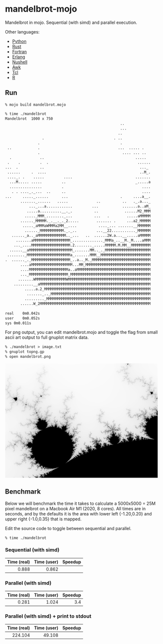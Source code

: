 mandelbrot-mojo
==============

Mandelbrot in mojo. Sequential (with simd) and parallel execution. 

Other languages: 
* [Python](https://github.com/jesper-olsen/mandelbrot-py) 
* [Rust](https://github.com/jesper-olsen/mandelbrot-rs) 
* [Fortran](https://github.com/jesper-olsen/mandelbrot-f) 
* [Erlang](https://github.com/jesper-olsen/mandelbrot_erl)
* [Nushell](https://github.com/jesper-olsen/mandelbrot-nu)
* [Awk](https://github.com/jesper-olsen/mandelbrot-awk)
* [Tcl](https://github.com/jesper-olsen/mandelbrot-tcl)
* [R](https://github.com/jesper-olsen/mandelbrot-R)



Run
-----

```
% mojo build mandelbrot.mojo
```

```
% time ./mandelbrot
Mandelbrot  1000 x 750
                                                     ..            
                                                     ...           
                                                    ..             
                 .                                . ..             
               .                                     .             
 ..            .                                    ...  ..... .   
               .                                      .... ... ..  
  .             ..                                          .....  
 .    .         .  .                                         ......
...  .          ..                                            ..._ 
 ......     .  ....                                           ..M_.
 ...._. .    .....         ....                             .......
  ...M..... .....         ..                                _.....a
  ...............         .                                    ....
   . . ...._._...  ..     ..                                   ....
...     ....._......      ...                        .     ....a__.
       ......._......   .....             ..          ..   ._.a..._
           ..._...a............         ...           .......a..aM_
          .....a..........__._.          ..            ......M2_MMM
         ....._MMM_........_...          ...   .        .....aMMMMM
       ......_MMMMM._.__._._2.....        ....... .     ...a2_MMMMM
        ....._aMMMaWMMMa2MM__....          ...._... .......__MMMMMM
         ......_MMMMMMMMMMM._._..         ...__22..........._MMMMMM
   ......_a.._aMMMMMMMMMMMMM.._...   ..  ......2W.a...__.....aMMMMM
     .......aMMMMMMMMMMMMMMMMM_.............._MMMa_..__M._M....aMMM
    ..._....MMMMMMMMMMMMMMMMMM.2........_.....MMMMM.M.MM__MMMMMMMMM
  ......__aMMMMMMMMMMMMMMMMMMMM_.......MM.._._MMMMMMMMMMMMMMMMMMMMM
 ........_MMMMMMMMMMMMMMMMMMMMa_.......MMM__MMMMMMMMMMMMMMMMMMMMMMM
.  ......_._MMMMMMMMMMMMMMMMMM_..a.._M._MMMMMMMMMMMMMMMMMMMMMMMMMMM
       ....aMMMMMMMMMMMMMMMMMMM...MM_MMMMMMMMMMMMMMMMMMMMMMMMMMMMMM
       ....MMMMMMMMMMMMMMMMMMa..aMMMMMMMMMMMMMMMMMMMMMMMMMMMMMMMMMM
       ..._MMMMMMMMMMMMMMMMMM_MMMMMMMMMMMMMMMMMMMMMMMMMMMMMMMMMMMMM
      .......WMMMMMMMMMMMMMMWMMMMMMMMMMMMMMMMMMMMMMMMMMMMMMMMMMMMMM
    .........__aMMMMMMMMMMMMMMMMMMMMMMMMMMMMMMMMMMMMMMMMMMMMMMMMMMM
         .....a.2_MMMMMMMMMMMMMMMMMMMMMMMMMMMMMMMMMMMMMMMMMMMMMMMMM
          ......._.._MMMMMMMMMMMMMMMMMMMMMMMMMMMMMMMMMMMMMMMMMMMMMM
         ........._MMMMMMMMMMMMMMMMMMMMMMMMMMMMMMMMMMMMMMMMMMMMMMMM
       ......W_2MMMMMMMMMMMMMMMMMMMMMMMMMMMMMMMMMMMMMMMMMMMMMMMMMMM

real	0m0.042s
user	0m0.052s
sys	0m0.011s
```
For png output, you can edit mandelbrot.mojo and toggle the flag from small ascii art output to
full gnuplot matrix data.

```
% ./mandelbrot > image.txt
% gnuplot topng.gp
% open mandelbrot.png
```

![PNG](https://raw.githubusercontent.com/jesper-olsen/mandelbrot-mojo/master/mandelbrot.png) 

Benchmark
---------

Below we will benchmark the time it takes to calculate a 5000x5000 = 25M pixel mandelbrot on a Macbook Air M1 (2020, 8 cores). All times are in seconds, and by the defaults it is the area with lower left {-1.20,0.20} and upper right {-1.0,0.35} that is mapped.

Edit the source code to toggle between sequential and parallel.

```
% time ./mandelbrot
```

### Sequential (with simd)

| Time (real) | Time (user) | Speedup |
| ---------:  | ----------: | ------: |
| 0.888       | 0.862       |         |

### Parallel (with simd)

| Time (real) | Time (user) | Speedup |
| ---------:  | ----------: | ------: |
| 0.281       | 1.024       | 3.4     |

### Parallel (with simd) + print to stdout 

| Time (real) | Time (user) | Speedup |
| ---------:  | ----------: | ------: |
| 224.104     | 49.108      |         |
